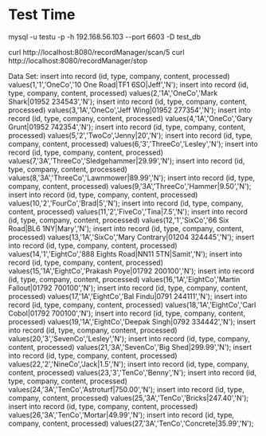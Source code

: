 # Test Time
mysql -u testu -p -h 192.168.56.103 --port 6603 -D test_db


curl http://localhost:8080/recordManager/scan/5
curl http://localhost:8080/recordManager/stop

Data Set:
insert into record (id, type, company, content, processed)  values(1,'1','OneCo','10 One Road|TF1 6SO|Jeff','N');
insert into record (id, type, company, content, processed)  values(2,'1A','OneCo','Mark Shark|01952 234543','N');
insert into record (id, type, company, content, processed)  values(3,'1A','OneCo','Jeff Wing|01952 277354','N');
insert into record (id, type, company, content, processed)  values(4,'1A','OneCo','Gary Grunt|01952 742354','N');
insert into record (id, type, company, content, processed)  values(5,'2','TwoCo','Jenny|20','N');
insert into record (id, type, company, content, processed)  values(6,'3','ThreeCo','Lesley','N');
insert into record (id, type, company, content, processed)  values(7,'3A','ThreeCo','Sledgehammer|29.99','N');
insert into record (id, type, company, content, processed)  values(8,'3A','ThreeCo','Lawnmower|89.99','N');
insert into record (id, type, company, content, processed)  values(9,'3A','ThreeCo','Hammer|9.50','N');
insert into record (id, type, company, content, processed)  values(10,'2','FourCo','Brad|5','N');
insert into record (id, type, company, content, processed)  values(11,'2','FiveCo','Tina|7.5','N');
insert into record (id, type, company, content, processed)  values(12,'1','SixCo','66 Six Road|BL6 1NY|Mary','N');
insert into record (id, type, company, content, processed)  values(13,'1A','SixCo','Mary Contrary|01204 324445','N');
insert into record (id, type, company, content, processed)  values(14,'1','EightCo','888 Eights Road|NN11 5TN|Samit','N');
insert into record (id, type, company, content, processed)  values(15,'1A','EightCo','Prakash Poye|01792 200100','N');
insert into record (id, type, company, content, processed)  values(16,'1A','EightCo','Martin Fallout|01792 700100','N');
insert into record (id, type, company, content, processed)  values(17,'1A','EightCo','Bal Findu|0791 244111','N');
insert into record (id, type, company, content, processed)  values(18,'1A','EightCo','Carl Cobol|01792 700100','N');
insert into record (id, type, company, content, processed)  values(19,'1A','EightCo','Deepak Singh|0792 334442','N');
insert into record (id, type, company, content, processed)  values(20,'3','SevenCo','Lesley','N');
insert into record (id, type, company, content, processed)  values(21,'3A','SevenCo','Big Shed|299.99','N');
insert into record (id, type, company, content, processed)  values(22,'2','NineCo','Jack|1.5','N');
insert into record (id, type, company, content, processed)  values(23,'3','TenCo','Benny','N');
insert into record (id, type, company, content, processed)  values(24,'3A','TenCo','Astroturf|750.00','N');
insert into record (id, type, company, content, processed)  values(25,'3A','TenCo','Bricks|247.40','N');
insert into record (id, type, company, content, processed)  values(26,'3A','TenCo','Mortar|49.99','N');
insert into record (id, type, company, content, processed)  values(27,'3A','TenCo','Concrete|35.99','N');
